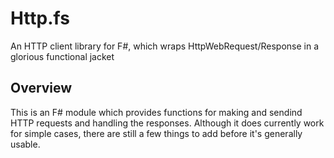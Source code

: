 Http.fs
=======

An HTTP client library for F#, which wraps HttpWebRequest/Response in a glorious functional jacket

Overview
--------

This is an F# module which provides functions for making and sendind HTTP requests and handling the responses.  Although it does currently work for simple cases, there are still a few things to add before it's generally usable.

